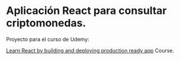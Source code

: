 # Aplicación React para consultar criptomonedas.

Proyecto para el curso de Udemy:

<a href="https://www.udemy.com/learn-react-by-building-and-deploying-production-ready-app">Learn React by building and deploying production ready app</a> Course.
